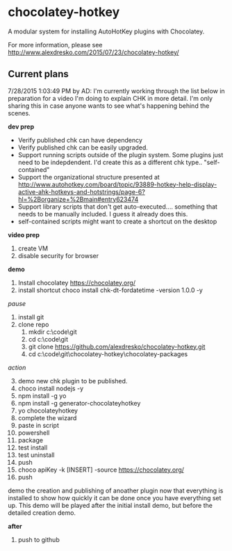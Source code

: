 # chocolatey-hotkey
A modular system for installing AutoHotKey plugins with Chocolatey.

For more information, please see http://www.alexdresko.com/2015/07/23/chocolatey-hotkey/

Current plans
-------
7/28/2015 1:03:49 PM by AD:   I'm currently working through the list below in preparation for a video I'm doing to explain CHK in more detail.  I'm only sharing this in case anyone wants to see what's happening behind the scenes. 

**dev prep**

* Verify published chk can have dependency
* Verify published chk can be easily upgraded. 
* Support running scripts outside of the plugin system. Some plugins just need to be indepdendent. I'd create this as a different chk type.. "self-contained"
* Support the organizational structure presented at http://www.autohotkey.com/board/topic/93889-hotkey-help-display-active-ahk-hotkeys-and-hotstrings/page-6?hl=%2Borganize+%2Bmain#entry623474 
* Support library scripts that don't get auto-executed.... something that needs to be manually included. I guess it already does this. 
* self-contained scripts might want to create a shortcut on the desktop

**video prep**
1. create VM
2. disable security for browser

**demo**

1. Install chocolatey
	https://chocolatey.org/
2. install shortcut
	choco install chk-dt-fordatetime -version 1.0.0 -y

*pause*

1. install git
2. clone repo
	1. mkdir c:\code\git
	2. cd c:\code\git
	3. git clone https://github.com/alexdresko/chocolatey-hotkey.git
	4. cd c:\code\git\chocolatey-hotkey\chocolatey-packages

*action*

3. demo new chk plugin to be published. 
4. choco install nodejs -y
5. npm install -g yo
6. npm install -g generator-chocolateyhotkey
7. yo chocolateyhotkey
8. complete the wizard
9. paste in script
10. powershell
11. package
12. test install
13. test uninstall
14. push
15. choco apiKey -k [INSERT] -source https://chocolatey.org/
16. push

demo the creation and publishing of anoather plugin now that everything is installed to show how quickly it can be done once you have everything set up. This demo will be played after the initial install demo, but before the detailed creation demo. 

**after**

1. push to github



